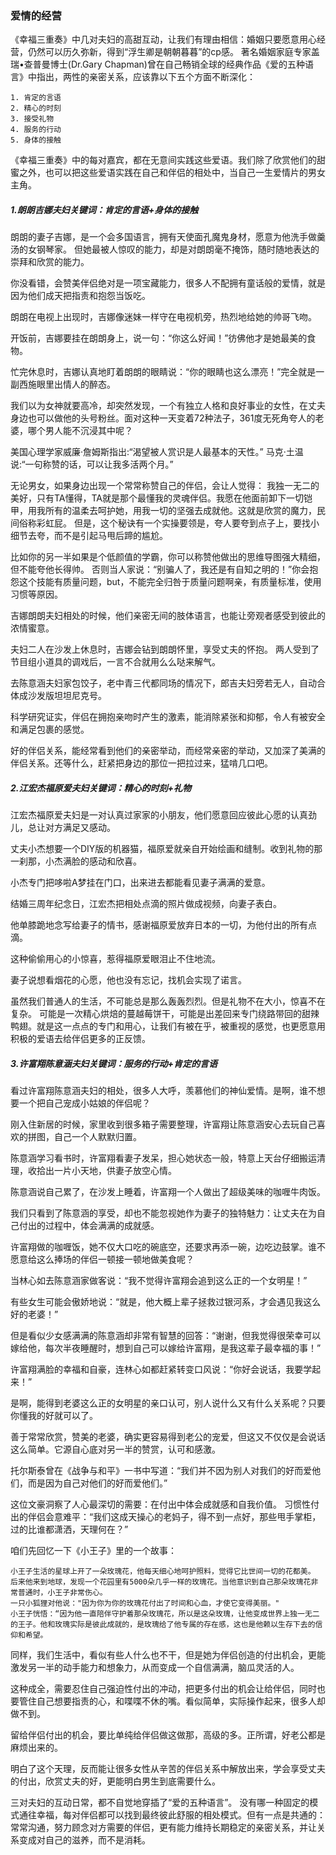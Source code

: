 ### 爱情的经营
《幸福三重奏》中几对夫妇的高甜互动，让我们有理由相信：婚姻只要愿意用心经营，仍然可以历久弥新，得到“浮生卿是朝朝暮暮”的cp感。
著名婚姻家庭专家盖瑞•查普曼博士(Dr.Gary Chapman)曾在自己畅销全球的经典作品《爱的五种语言》中指出，两性的亲密关系，应该靠以下五个方面不断深化：

    1. 肯定的言语
    2. 精心的时刻
    3. 接受礼物
    4. 服务的行动
    5. 身体的接触

《幸福三重奏》中的每对嘉宾，都在无意间实践这些爱语。我们除了欣赏他们的甜蜜之外，也可以把这些爱语实践在自己和伴侣的相处中，当自己一生爱情片的男女主角。

##### 1.朗朗吉娜夫妇关键词：肯定的言语+身体的接触

朗朗的妻子吉娜，是一个会多国语言，拥有天使面孔魔鬼身材，愿意为他洗手做羹汤的女钢琴家。
但她最被人惊叹的能力，却是对朗朗毫不掩饰，随时随地表达的崇拜和欣赏的能力。

你没看错，会赞美伴侣绝对是一项宝藏能力，很多人不配拥有童话般的爱情，就是因为他们成天把指责和抱怨当饭吃。

朗朗在电视上出现时，吉娜像迷妹一样守在电视机旁，热烈地给她的帅哥飞吻。

开饭前，吉娜要挂在朗朗身上，说一句：“你这么好闻！”彷佛他才是她最美的食物。

忙完休息时，吉娜认真地盯着朗朗的眼睛说：“你的眼睛也这么漂亮！”完全就是一副西施眼里出情人的醉态。

我们以为女神就要高冷，却突然发现，一个有独立人格和良好事业的女性，在丈夫身边也可以做他的头号粉丝。面对这种一天变着72种法子，361度无死角夸人的老婆，哪个男人能不沉浸其中呢？

美国心理学家威廉·詹姆斯指出:“渴望被人赏识是人最基本的天性。”
马克·土温说:“一句称赞的话，可以让我多活两个月。”

无论男女，如果身边出现一个常常称赞自己的伴侣，会让人觉得：
我独一无二的美好，只有TA懂得，TA就是那个最懂我的灵魂伴侣。我愿在他面前卸下一切铠甲，用我所有的温柔去呵护她，用我一切的坚强去成就他。这就是欣赏的魔力，民间俗称彩虹屁。
但是，这个秘诀有一个实操要领是，夸人要夸到点子上，要找小细节去夸，而不是引起马甩后蹄的尴尬。

比如你的另一半如果是个低颜值的学霸，你可以称赞他做出的思维导图强大精细，但不能夸他长得帅。
否则当人家说：“别骗人了，我还是有自知之明的！”你会抱怨这个技能有质量问题，but，不能完全归咎于质量问题啊亲，有质量标准，使用习惯等原因。

吉娜朗朗夫妇相处的时候，他们亲密无间的肢体语言，也能让旁观者感受到彼此的浓情蜜意。

夫妇二人在沙发上休息时，吉娜会钻到朗朗怀里，享受丈夫的怀抱。
两人受到了节目组小道具的调戏后，一言不合就用么么哒来解气。

去陈意涵夫妇家包饺子，老中青三代都同场的情况下，郎吉夫妇旁若无人，自动合体成沙发版坦坦尼克号。

科学研究证实，伴侣在拥抱亲吻时产生的激素，能消除紧张和抑郁，令人有被安全和满足包裹的感觉。

好的伴侣关系，能经常看到他们的亲密举动，而经常亲密的举动，又加深了美满的伴侣关系。还等什么，赶紧把身边的那位一把拉过来，猛啃几口吧。

##### 2.江宏杰福原爱夫妇关键词：精心的时刻+礼物

江宏杰福原爱夫妇是一对认真过家家的小朋友，他们愿意回应彼此心愿的认真劲儿，总让对方满足又感动。

丈夫小杰想要一个DIY版的机器猫，福原爱就亲自开始绘画和缝制。收到礼物的那一刹那，小杰满脸的感动和欣喜。

小杰专门把哆啦A梦挂在门口，出来进去都能看见妻子满满的爱意。

结婚三周年纪念日，江宏杰把相处点滴的照片做成视频，向妻子表白。

他单膝跪地念写给妻子的情书，感谢福原爱放弃日本的一切，为他付出的所有点滴。

这种偷偷用心的小惊喜，惹得福原爱眼泪止不住地流。

妻子说想看烟花的心愿，他也没有忘记，找机会实现了诺言。

虽然我们普通人的生活，不可能总是那么轰轰烈烈。但是礼物不在大小，惊喜不在复杂。
可能是一次精心烘焙的蔓越莓饼干，可能是出差回来专门绕路带回的甜辣鸭翅。就是这一点点的专门和用心，让我们有被在乎，被重视的感觉，也更愿意用积极的爱语去给伴侣更多的正反馈。

##### 3.许富翔陈意涵夫妇关键词：服务的行动+肯定的言语

看过许富翔陈意涵夫妇的相处，很多人大呼，羡慕他们的神仙爱情。是啊，谁不想要一个把自己宠成小姑娘的伴侣呢？

刚入住新居的时候，家里收到很多箱子需要整理，许富翔让陈意涵安心去玩自己喜欢的拼图，自己一个人默默归置。

陈意涵学习看书时，许富翔看妻子发呆，担心她状态一般，特意上天台仔细搬运清理，收拾出一片小天地，供妻子放空心情。

陈意涵说自己累了，在沙发上睡着，许富翔一个人做出了超级美味的咖喱牛肉饭。

我们只看到了陈意涵的享受，却也不能忽视她作为妻子的独特魅力：让丈夫在为自己付出的过程中，体会满满的成就感。

许富翔做的咖喱饭，她不仅大口吃的碗底空，还要求再添一碗，边吃边鼓掌。谁不愿意给这么捧场的伴侣一顿接一顿地做美食呢？

当林心如去陈意涵家做客说：“我不觉得许富翔会追到这么正的一个女明星！”

有些女生可能会傲娇地说：“就是，他大概上辈子拯救过银河系，才会遇见我这么好的老婆！”

但是看似少女感满满的陈意涵却非常有智慧的回答：“谢谢，但我觉得很荣幸可以嫁给他，每次半夜睡醒时，想到自己可以嫁给许富翔，是我这辈子最幸福的事！”

许富翔满脸的幸福和自豪，连林心如都赶紧转变口风说：“你好会说话，我要学起来！”

是啊，能得到老婆这么正的女明星的亲口认可，别人说什么又有什么关系呢？只要你懂我的好就可以了。

善于常常欣赏，赞美的老婆，确实更容易得到老公的宠爱，但这又不仅仅是会说话这么简单。它源自心底对另一半的赞赏，认可和感激。

托尔斯泰曾在《战争与和平》一书中写道：“我们并不因为别人对我们的好而爱他们，而是因为自己对他们的好而爱他们。”

这位文豪洞察了人心最深切的需要：在付出中体会成就感和自我价值。
习惯性付出的伴侣会意难平：“我们这成天操心的老妈子，得不到一点好，那些甩手掌柜，过的比谁都潇洒，天理何在？”

咱们先回忆一下《小王子》里的一个故事：

    小王子生活的星球上开了一朵玫瑰花，他每天细心地呵护照料，觉得它比世间一切的花都美。
    后来他来到地球，发现一个花园里有5000朵几乎一样的玫瑰花。当他意识到自己那朵玫瑰花非常普通时，小王子非常伤心。
    一只小狐狸对他说："因为你为你的玫瑰花付出了时间和心血，才使它变得美丽。"
    小王子恍悟：“因为他一直陪伴守护着那朵玫瑰花，所以是这朵玫瑰，让他变成世界上独一无二的王子。他和玫瑰实际是彼此成就的，是玫瑰给了他专属的存在感，这也是他赖以生存下去的信仰和希望。

同样，我们生活中，看似有些人什么也不干，但是她为伴侣创造的付出机会，更能激发另一半的动手能力和想象力，从而变成一个自信满满，脑瓜灵活的人。

这种成全，需要忍住自己强迫性付出的冲动，把更多付出的机会让给伴侣，同时也要管住自己想要指责的心，和喋喋不休的嘴。看似简单，实际操作起来，很多人却做不到。

留给伴侣付出的机会，要比单纯给伴侣做这做那，高级的多。正所谓，好老公都是麻烦出来的。

明白了这个天理，反而能让很多女性从辛苦的伴侣关系中解放出来，学会享受丈夫的付出，欣赏丈夫的好，更能明白男生到底需要什么。

三对夫妇的互动日常，都不自觉地穿插了“爱的五种语言”。
没有哪一种固定的模式通往幸福，每对伴侣都可以找到最终彼此舒服的相处模式。但有一点是共通的：常常沟通，努力顾念对方需要的伴侣，更有能力维持长期稳定的亲密关系，并让关系变成对自己的滋养，而不是消耗。